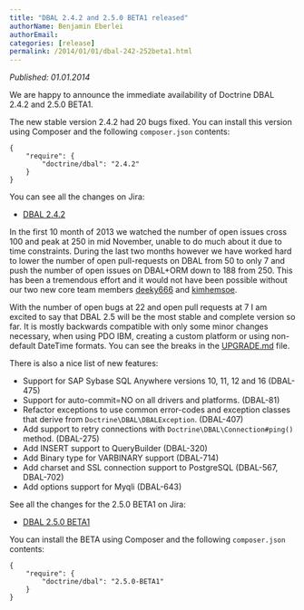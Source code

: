 ```yaml
---
title: "DBAL 2.4.2 and 2.5.0 BETA1 released"
authorName: Benjamin Eberlei
authorEmail:
categories: [release]
permalink: /2014/01/01/dbal-242-252beta1.html
---
```

*Published: 01.01.2014*

We are happy to announce the immediate availability of Doctrine DBAL
2.4.2 and 2.5.0 BETA1.

The new stable version 2.4.2 had 20 bugs fixed. You can install this
version using Composer and the following `composer.json` contents:

~~~~ {.sourceCode .json}
{
    "require": {
        "doctrine/dbal": "2.4.2"
    }
}
~~~~

You can see all the changes on Jira:

-   [DBAL
    2.4.2](https://github.com/doctrine/dbal/releases/tag/v2.4.2)

In the first 10 month of 2013 we watched the number of open issues cross
100 and peak at 250 in mid November, unable to do much about it due to
time constraints. During the last two months however we have worked hard
to lower the number of open pull-requests on DBAL from 50 to only 7 and
push the number of open issues on DBAL+ORM down to 188 from 250. This
has been a tremendous effort and it would not have been possible without
our two new core team members [deeky666](https://github.com/deeky666)
and [kimhemsoe](https://github.com/kimhemsoe).

With the number of open bugs at 22 and open pull requests at 7 I am
excited to say that DBAL 2.5 will be the most stable and complete
version so far. It is mostly backwards compatible with only some minor
changes necessary, when using PDO IBM, creating a custom platform or
using non-default DateTime formats. You can see the breaks in the
[UPGRADE.md](https://github.com/doctrine/dbal/blob/master/UPGRADE.md)
file.

There is also a nice list of new features:

-   Support for SAP Sybase SQL Anywhere versions 10, 11, 12 and 16
    (DBAL-475)
-   Support for auto-commit=NO on all drivers and platforms. (DBAL-81)
-   Refactor exceptions to use common error-codes and exception classes
    that derive from `Doctrine\DBAL\DBALException`. (DBAL-407)
-   Add support to retry connections with
    `Doctrine\DBAL\Connection#ping()` method. (DBAL-275)
-   Add INSERT support to QueryBuilder (DBAL-320)
-   Add Binary type for VARBINARY support (DBAL-714)
-   Add charset and SSL connection support to PostgreSQL (DBAL-567,
    DBAL-702)
-   Add options support for Myqli (DBAL-643)

See all the changes for the 2.5.0 BETA1 on Jira:

-   [DBAL 2.5.0
    BETA1](https://www.doctrine-project.org/jira/browse/DBAL/fixforversion/10523)

You can install the BETA using Composer and the following
`composer.json` contents:

~~~~ {.sourceCode .json}
{
    "require": {
        "doctrine/dbal": "2.5.0-BETA1"
    }
}
~~~~
